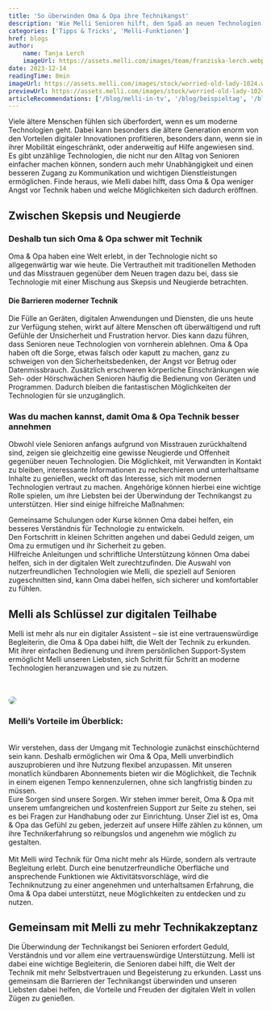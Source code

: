 ```yaml
---
title: 'So überwinden Oma & Opa ihre Technikangst'
description: 'Wie Melli Senioren hilft, den Spaß an neuen Technologien zu entdecken'
categories: ['Tipps & Tricks', 'Melli-Funktionen']
href: blogs
author:
    name: Tanja Lerch
    imageUrl: https://assets.melli.com/images/team/franziska-lerch.webp
date: 2023-12-14
readingTime: 8min
imageUrl: https://assets.melli.com/images/stock/worried-old-lady-1024.webp
previewUrl: https://assets.melli.com/images/stock/worried-old-lady-1024.webp
articleRecommendations: ['/blog/melli-in-tv', '/blog/beispieltag', '/blog/gruenderstory']
---
```


<intro-section>
Viele ältere Menschen fühlen sich überfordert, wenn es um moderne Technologien geht. Dabei kann besonders die ältere Generation enorm von den Vorteilen digitaler Innovationen profitieren, besonders dann, wenn sie in ihrer Mobilität eingeschränkt, oder anderweitig auf Hilfe angewiesen sind. Es gibt unzählige Technologien, die nicht nur den Alltag von Senioren einfacher machen können, sondern auch mehr Unabhängigkeit und einen besseren Zugang zu Kommunikation und wichtigen Dienstleistungen ermöglichen. Finde heraus, wie Melli dabei hilft, dass Oma & Opa weniger Angst vor Technik haben und welche Möglichkeiten sich dadurch eröffnen.
</intro-section>

## Zwischen Skepsis und Neugierde

### Deshalb tun sich Oma & Opa schwer mit Technik

Oma & Opa haben eine Welt erlebt, in der Technologie nicht so allgegenwärtig war wie heute. Die Vertrautheit mit traditionellen Methoden und das Misstrauen gegenüber dem Neuen tragen dazu bei, dass sie Technologie mit einer Mischung aus Skepsis und Neugierde betrachten.

#### Die Barrieren moderner Technik

Die Fülle an Geräten, digitalen Anwendungen und Diensten, die uns heute zur Verfügung stehen, wirkt auf ältere Menschen oft überwältigend und ruft Gefühle der Unsicherheit und Frustration hervor. Dies kann dazu führen, dass Senioren neue Technologien von vornherein ablehnen. Oma & Opa haben oft die Sorge, etwas falsch oder kaputt zu machen, ganz zu schweigen von den Sicherheitsbedenken, der Angst vor Betrug oder Datenmissbrauch. Zusätzlich erschweren körperliche Einschränkungen wie Seh- oder Hörschwächen Senioren häufig die Bedienung von Geräten und Programmen. Dadurch bleiben die fantastischen Möglichkeiten der Technologien für sie unzugänglich.

### Was du machen kannst, damit Oma & Opa Technik besser annehmen

Obwohl viele Senioren anfangs aufgrund von Misstrauen zurückhaltend sind, zeigen sie gleichzeitig eine gewisse Neugierde und Offenheit gegenüber neuen Technologien. Die Möglichkeit, mit Verwandten in Kontakt zu bleiben, interessante Informationen zu recherchieren und unterhaltsame Inhalte zu genießen, weckt oft das Interesse, sich mit modernen Technologien vertraut zu machen. Angehörige können hierbei eine wichtige Rolle spielen, um ihre Liebsten bei der Überwindung der Technikangst zu unterstützen. Hier sind einige hilfreiche Maßnahmen:

<IconList heading="Bei Schulungen anmelden: " icon="i-carbon:checkmark">Gemeinsame Schulungen oder Kurse können Oma dabei helfen, ein besseres Verständnis für Technologie zu entwickeln.
</IconList>    
<IconList heading="Kleine Schritte & Geduld: " icon="i-carbon:checkmark">Den Fortschritt in kleinen Schritten angehen und dabei Geduld zeigen, um Oma zu ermutigen und ihr Sicherheit zu geben.
</IconList>    
<IconList heading="Schriftliche Notizen für Oma erstellen: " icon="i-carbon:checkmark">Hilfreiche Anleitungen und schriftliche Unterstützung können Oma dabei helfen, sich in der digitalen Welt zurechtzufinden.
</IconList>
<IconList heading="Seniorenfreundliche Technologien nutzen: " icon="i-carbon:checkmark">Die Auswahl von nutzerfreundlichen Technologien wie Melli, die speziell auf Senioren zugeschnitten sind, kann Oma dabei helfen, sich sicherer und komfortabler zu fühlen.
</IconList>

## Melli als Schlüssel zur digitalen Teilhabe

Melli ist mehr als nur ein digitaler Assistent – sie ist eine vertrauenswürdige Begleiterin, die Oma & Opa dabei hilft, die Welt der Technik zu erkunden. Mit ihrer einfachen Bedienung und ihrem persönlichen Support-System ermöglicht Melli unseren Liebsten, sich Schritt für Schritt an moderne Technologien heranzuwagen und sie zu nutzen.

<br>
<br>
<img src="https://assets.melli.com/images/stock/granny-grandchild-tablet-kitchen-1024.webp" style="border-radius:32px">
<br>

### Melli’s Vorteile im Überblick:

<IconList heading="Kostenlos & ohne Risiko kennenlernen - mit unserer 30-tägigen Testphase" icon="i-carbon:checkmark"><br>Wir verstehen, dass der Umgang mit Technologie zunächst einschüchternd sein kann. Deshalb ermöglichen wir Oma & Opa, Melli unverbindlich auszuprobieren und ihre Nutzung flexibel anzupassen. Mit unseren monatlich kündbaren Abonnements bieten wir die Möglichkeit, die Technik in einem eigenen Tempo kennenzulernen, ohne sich langfristig binden zu müssen.
</IconList>
<IconList heading="Umfangreicher & kostenloser Kunden-Support" icon="i-carbon:checkmark"><br>Eure Sorgen sind unsere Sorgen. Wir stehen immer bereit, Oma & Opa mit unserem umfangreichen und kostenfreien Support zur Seite zu stehen, sei es bei Fragen zur Handhabung oder zur Einrichtung. Unser Ziel ist es, Oma & Opa das Gefühl zu geben, jederzeit auf unsere Hilfe zählen zu können, um ihre Technikerfahrung so reibungslos und angenehm wie möglich zu gestalten.
</IconList>    
<IconList heading="Einfach und unterhaltsam" icon="i-carbon:checkmark"><br>Mit Melli wird Technik für Oma nicht mehr als Hürde, sondern als vertraute Begleitung erlebt. Durch eine benutzerfreundliche Oberfläche und ansprechende Funktionen wie Aktivitätsvorschläge, wird die Techniknutzung zu einer angenehmen und unterhaltsamen Erfahrung, die Oma & Opa dabei unterstützt, neue Möglichkeiten zu entdecken und zu nutzen.
</IconList>

## Gemeinsam mit Melli zu mehr Technikakzeptanz

Die Überwindung der Technikangst bei Senioren erfordert Geduld, Verständnis und vor allem eine vertrauenswürdige Unterstützung. Melli ist dabei eine wichtige Begleiterin, die Senioren dabei hilft, die Welt der Technik mit mehr Selbstvertrauen und Begeisterung zu erkunden. Lasst uns gemeinsam die Barrieren der Technikangst überwinden und unseren Liebsten dabei helfen, die Vorteile und Freuden der digitalen Welt in vollen Zügen zu genießen.
